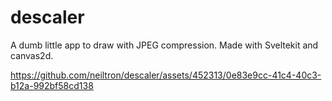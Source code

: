 # descaler

A dumb little app to draw with JPEG compression. Made with Sveltekit and canvas2d.

https://github.com/neiltron/descaler/assets/452313/0e83e9cc-41c4-40c3-b12a-992bf58cd138

